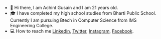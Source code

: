 - 🙋‍ Hi there, I am Achint Gusain and I am 21 years old.
- 🎓 I have completed my high school studies from Bharti Public School. Currently I am pursuing Btech in Computer Science from IMS Engineering College.
- 💻 How to reach me [Linkedin](https://www.linkedin.com/in/achint-gusain-62aa991ba/), [Twitter](https://twitter.com/GusainAchint), [Instagram](https://www.instagram.com/achint2103/), [Facebook](https://www.facebook.com/achint.gusain.3/).

